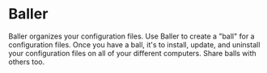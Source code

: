 # Baller

Baller organizes your configuration files. Use Baller to create a "ball" for a configuration files. Once you have a ball, it's to install, update, and uninstall your configuration files on all of your different computers. Share balls with others too.
